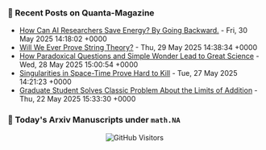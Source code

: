 ### 📝 Recent Posts on Quanta-Magazine
<!-- quanta starts -->
* <a href="https://www.quantamagazine.org/how-can-ai-researchers-save-energy-by-going-backward-20250530/">How Can AI Researchers Save Energy? By Going Backward.</a> - Fri, 30 May 2025 14:18:02 +0000
* <a href="https://www.quantamagazine.org/will-we-ever-prove-string-theory-20250529/">Will We Ever Prove String Theory?</a> - Thu, 29 May 2025 14:38:34 +0000
* <a href="https://www.quantamagazine.org/how-paradoxical-questions-and-simple-wonder-lead-to-great-science-20250528/">How Paradoxical Questions and Simple Wonder Lead to Great Science</a> - Wed, 28 May 2025 15:00:54 +0000
* <a href="https://www.quantamagazine.org/singularities-in-space-time-prove-hard-to-kill-20250527/">Singularities in Space-Time Prove Hard to Kill</a> - Tue, 27 May 2025 14:21:23 +0000
* <a href="https://www.quantamagazine.org/graduate-student-solves-classic-problem-about-the-limits-of-addition-20250522/">Graduate Student Solves Classic Problem About the Limits of Addition</a> - Thu, 22 May 2025 15:33:30 +0000
<!-- quanta ends -->


### 📝 Today's Arxiv Manuscripts under ``math.NA``
<!-- arxiv-math-na starts -->

<!-- arxiv-math-na ends -->

<div align="center">
  
![GitHub Visitors](https://api.visitorbadge.io/api/visitors?path=https%3A%2F%2Fgithub.com%2Flowrank&label=profile%20views&labelColor=%231e1e2e&countColor=%23cba6f7)



</div>
